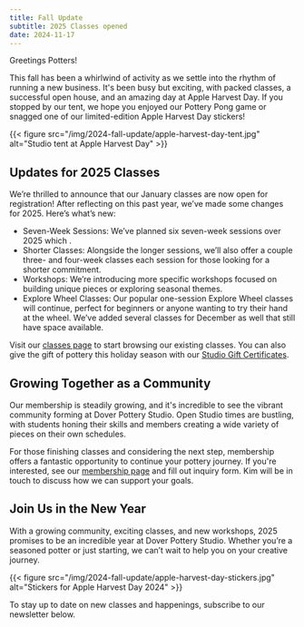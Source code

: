 ```yaml
---
title: Fall Update
subtitle: 2025 Classes opened
date: 2024-11-17
---
```


Greetings Potters!

This fall has been a whirlwind of activity as we settle into the rhythm of running a new business. It's been busy but exciting, with packed classes, a successful open house, and an amazing day at Apple Harvest Day. If you stopped by our tent, we hope you enjoyed our Pottery Pong game or snagged one of our limited-edition Apple Harvest Day stickers!

{{< figure src="/img/2024-fall-update/apple-harvest-day-tent.jpg" alt="Studio tent at Apple Harvest Day" >}}

<!--more-->

## Updates for 2025 Classes

We’re thrilled to announce that our January classes are now open for registration! After reflecting on this past year, we’ve made some changes for 2025. Here’s what’s new:

- Seven-Week Sessions: We’ve planned six seven-week sessions over 2025 which .
- Shorter Classes: Alongside the longer sessions, we’ll also offer a couple three- and four-week classes each session for those looking for a shorter commitment.
- Workshops: We’re introducing more specific workshops focused on building unique pieces or exploring seasonal themes.
- Explore Wheel Classes: Our popular one-session Explore Wheel classes will continue, perfect for beginners or anyone wanting to try their hand at the wheel. We’ve added several classes for December as well that still have space available.

Visit our [classes page](/page/classes) to start browsing our existing classes. You can also give the gift of pottery this holiday season with our [Studio Gift Certificates](https://doverpotterystudio.kilnfire.com/gift-card).

## Growing Together as a Community

Our membership is steadily growing, and it's incredible to see the vibrant community forming at Dover Pottery Studio. Open Studio times are bustling, with students honing their skills and members creating a wide variety of pieces on their own schedules.

For those finishing classes and considering the next step, membership offers a fantastic opportunity to continue your pottery journey. If you're interested, see our [membership page](/page/memberships) and fill out inquiry form. Kim will be in touch to discuss how we can support your goals.

## Join Us in the New Year

With a growing community, exciting classes, and new workshops, 2025 promises to be an incredible year at Dover Pottery Studio. Whether you’re a seasoned potter or just starting, we can’t wait to help you on your creative journey.

{{< figure src="/img/2024-fall-update/apple-harvest-day-stickers.jpg" alt="Stickers for Apple Harvest Day 2024" >}}

To stay up to date on new classes and happenings, subscribe to our newsletter below.